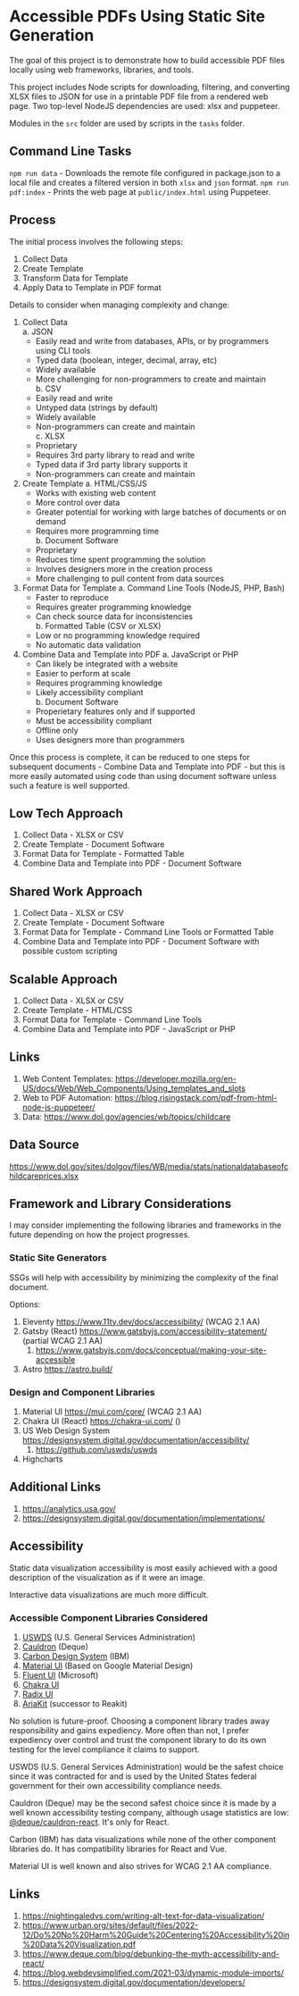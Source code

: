 # Accessible PDFs Using Static Site Generation

The goal of this project is to demonstrate how to build accessible PDF files locally using web frameworks, libraries, and tools.

This project includes Node scripts for downloading, filtering, and converting XLSX files to JSON for use in a printable PDF file from a rendered web page. Two top-level NodeJS dependencies are used: xlsx and puppeteer.

Modules in the `src` folder are used by scripts in the `tasks` folder.

## Command Line Tasks

`npm run data` - Downloads the remote file configured in package.json to a local file and creates a filtered version in both `xlsx` and `json` format.
`npm run pdf:index` - Prints the web page at `public/index.html` using Puppeteer.

## Process

The initial process involves the following steps:

1. Collect Data
2. Create Template
3. Transform Data for Template
4. Apply Data to Template in PDF format

Details to consider when managing complexity and change:

1. Collect Data  
   a. JSON  
      - Easily read and write from databases, APIs, or by programmers using CLI tools  
      - Typed data (boolean, integer, decimal, array, etc)  
      - Widely available  
      - More challenging for non-programmers to create and maintain  
   b. CSV
      - Easily read and write  
      - Untyped data (strings by default)  
      - Widely available  
      - Non-programmers can create and maintain  
   c. XLSX
      - Proprietary  
      - Requires 3rd party library to read and write  
      - Typed data if 3rd party library supports it  
      - Non-programmers can create and maintain  
2. Create Template
   a. HTML/CSS/JS
      - Works with existing web content  
      - More control over data
      - Greater potential for working with large batches of documents or on demand  
      - Requires more programming time  
   b. Document Software  
      - Proprietary  
      - Reduces time spent programming the solution  
      - Involves designers more in the creation process  
      - More challenging to pull content from data sources  
3. Format Data for Template
   a. Command Line Tools (NodeJS, PHP, Bash)
      - Faster to reproduce  
      - Requires greater programming knowledge  
      - Can check source data for inconsistencies  
   b. Formatted Table (CSV or XLSX)
      - Low or no programming knowledge required  
      - No automatic data validation  
4. Combine Data and Template into PDF
   a. JavaScript or PHP
      - Can likely be integrated with a website  
      - Easier to perform at scale  
      - Requires programming knowledge  
      - Likely accessibility compliant  
   b. Document Software
      - Properietary features only and if supported  
      - Must be accessibility compliant  
      - Offline only  
      - Uses designers more than programmers  

Once this process is complete, it can be reduced to one steps for subsequent documents - Combine Data and Template into PDF - but this is more easily automated using code than using document software unless such a feature is well supported.

## Low Tech Approach

1. Collect Data - XLSX or CSV
2. Create Template - Document Software
3. Format Data for Template - Formatted Table
4. Combine Data and Template into PDF - Document Software

## Shared Work Approach

1. Collect Data - XLSX or CSV
2. Create Template - Document Software
3. Format Data for Template - Command Line Tools or Formatted Table
4. Combine Data and Template into PDF - Document Software with possible custom scripting

## Scalable Approach

1. Collect Data - XLSX or CSV
2. Create Template - HTML/CSS
3. Format Data for Template - Command Line Tools
4. Combine Data and Template into PDF - JavaScript or PHP

## Links

1. Web Content Templates: https://developer.mozilla.org/en-US/docs/Web/Web_Components/Using_templates_and_slots
2. Web to PDF Automation: https://blog.risingstack.com/pdf-from-html-node-js-puppeteer/
3. Data: https://www.dol.gov/agencies/wb/topics/childcare

## Data Source

https://www.dol.gov/sites/dolgov/files/WB/media/stats/nationaldatabaseofchildcareprices.xlsx

## Framework and Library Considerations

I may consider implementing the following libraries and frameworks in the future depending on how the project progresses.

### Static Site Generators

SSGs will help with accessibility by minimizing the complexity of the final document.

Options:

1. Eleventy https://www.11ty.dev/docs/accessibility/ (WCAG 2.1 AA)
2. Gatsby (React) https://www.gatsbyjs.com/accessibility-statement/ (partial WCAG 2.1 AA)
   1. https://www.gatsbyjs.com/docs/conceptual/making-your-site-accessible  
3. Astro https://astro.build/

### Design and Component Libraries

1. Material UI https://mui.com/core/ (WCAG 2.1 AA)
2. Chakra UI (React) https://chakra-ui.com/ ()
3. US Web Design System https://designsystem.digital.gov/documentation/accessibility/
   1. https://github.com/uswds/uswds  
4. Highcharts

## Additional Links

1. https://analytics.usa.gov/
2. https://designsystem.digital.gov/documentation/implementations/

## Accessibility

Static data visualization accessibility is most easily achieved with a good description of the visualization as if it were an image.

Interactive data visualizations are much more difficult.

### Accessible Component Libraries Considered

1. [USWDS](https://designsystem.digital.gov/) (U.S. General Services Administration)
2. [Cauldron](https://cauldron.dequelabs.com/) (Deque)
3. [Carbon Design System](https://github.com/carbon-design-system/carbon) (IBM)
4. [Material UI](https://mui.com/) (Based on Google Material Design)
5. [Fluent UI](https://developer.microsoft.com/en-us/fluentui) (Microsoft)
6. [Chakra UI](https://chakra-ui.com/)
7. [Radix UI](https://www.radix-ui.com/)
8. [AriaKit](https://github.com/ariakit/ariakit) (successor to Reakit)

No solution is future-proof. Choosing a component library trades away responsibility and gains expediency. More often than not, I prefer expediency over control and trust the component library to do its own testing for the level compliance it claims to support.

USWDS (U.S. General Services Administration) would be the safest choice since it was contracted for and is used by the United States federal government for their own accessibility compliance needs.

Cauldron (Deque) may be the second safest choice since it is made by a well known accessibility testing company, although usage statistics are low: [@deque/cauldron-react](https://www.npmjs.com/package/@deque/cauldron-react). It's only for React.

Carbon (IBM) has data visualizations while none of the other component libraries do. It has compatibility libraries for React and Vue.

Material UI is well known and also strives for WCAG 2.1 AA compliance.

## Links

1. https://nightingaledvs.com/writing-alt-text-for-data-visualization/
2. https://www.urban.org/sites/default/files/2022-12/Do%20No%20Harm%20Guide%20Centering%20Accessibility%20in%20Data%20Visualization.pdf
3. https://www.deque.com/blog/debunking-the-myth-accessibility-and-react/
4. https://blog.webdevsimplified.com/2021-03/dynamic-module-imports/
5. https://designsystem.digital.gov/documentation/developers/

